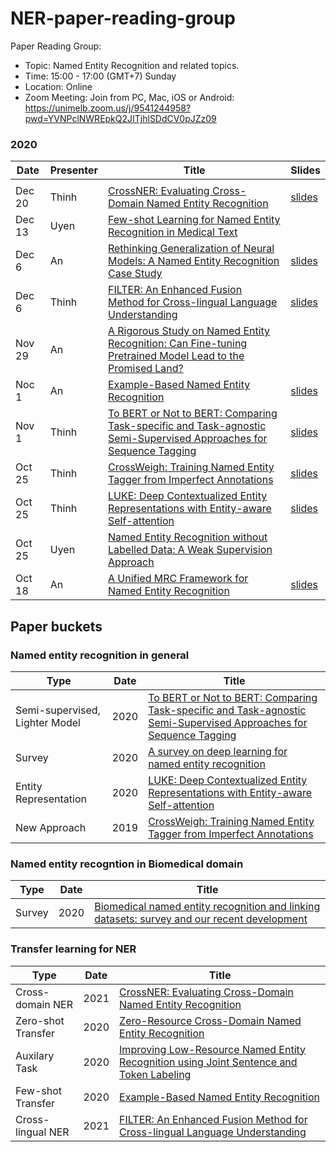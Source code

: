 # NER-paper-reading-group
Paper Reading Group:

- Topic: Named Entity Recognition and related topics.
- Time: 15:00 - 17:00 (GMT+7) Sunday 
- Location: Online
- Zoom Meeting: 
Join from PC, Mac, iOS or Android: https://unimelb.zoom.us/j/9541244958?pwd=YVNPclNWREpkQ2JITjhlSDdCV0pJZz09


### 2020
|Date|Presenter|Title|Slides|
|---|---|---|---|
|||||
|Dec 20|Thinh|[CrossNER: Evaluating Cross-Domain Named Entity Recognition](https://arxiv.org/abs/2012.04373)|[slides](https://zihanliu1026.medium.com/crossner-evaluating-cross-domain-named-entity-recognition-1a3ee2c1c42b)|
|Dec 13|Uyen|[Few-shot Learning for Named Entity Recognition in Medical Text](https://arxiv.org/ftp/arxiv/papers/1811/1811.05468.pdf)||
|Dec 6|An|[Rethinking Generalization of Neural Models: A Named Entity Recognition Case Study](https://arxiv.org/pdf/2001.03844.pdf)|[slides](https://docs.google.com/presentation/d/11g67PmOF1GPKtHMQjx5xRYZEFSc_GBk4jKRaRxz0UuI/edit?usp=sharing)|
|Dec 6|Thinh|[FILTER: An Enhanced Fusion Method for Cross-lingual Language Understanding](https://arxiv.org/abs/2009.05166)|[slides](https://zhegan27.github.io/Papers/filter_slides.pdf)|
|Nov 29| An | [A Rigorous Study on Named Entity Recognition: Can Fine-tuning Pretrained Model Lead to the Promised Land?](https://arxiv.org/pdf/2004.12126.pdf)||
|Noc 1 | An | [Example-Based Named Entity Recognition](https://arxiv.org/pdf/2008.10570.pdf) | [slides](https://docs.google.com/presentation/d/1QJv54IcQnYwCzFmvjJNUpCgYDD1egiq0IVUpZIP11D0/edit?usp=sharing)|
|Nov 1 | Thinh | [To BERT or Not to BERT: Comparing Task-specific and Task-agnostic Semi-Supervised Approaches for Sequence Tagging](https://arxiv.org/pdf/2010.14042.pdf)|[slides](https://docs.google.com/presentation/d/1EsDTgi2plPVlaM2RsCb4MyvwbY1UEzlwTnhoGShOlWo/edit?usp=sharing)|
| Oct 25 | Thinh | [CrossWeigh: Training Named Entity Tagger from Imperfect Annotations](https://www.aclweb.org/anthology/D19-1519) |[slides](https://docs.google.com/presentation/d/1YJSdFpJeIPaOoDkRk8T9DCPOpa6y51izx_ZFlMM50s4/edit)|
| Oct 25 | Thinh | [LUKE: Deep Contextualized Entity Representations with Entity-aware Self-attention](https://arxiv.org/abs/2010.01057)| [slides](https://docs.google.com/presentation/d/1UQ5jpBlybK5PA0d9f-WTGNN04Hz13zGGQ28L1V33rJA/edit#slide=id.ga0679e60f6_1_74)|
| Oct 25 | Uyen | [Named Entity Recognition without Labelled Data: A Weak Supervision Approach](https://www.aclweb.org/anthology/2020.acl-main.139.pdf) ||
| Oct 18 | An | [A Unified MRC Framework for Named Entity Recognition](https://arxiv.org/abs/1910.11476) |[slides](https://docs.google.com/presentation/d/1r6ffMBY4CacrTKGzXnGawyCvYI-MdKY49zM__Hhz0Vw/edit?usp=sharing)|

## Paper buckets
### Named entity recognition in general
|Type|Date|Title|
|---|---|---|
|Semi-supervised, Lighter Model| 2020 | [To BERT or Not to BERT: Comparing Task-specific and Task-agnostic Semi-Supervised Approaches for Sequence Tagging](https://arxiv.org/pdf/2010.14042.pdf)
|Survey| 2020 | [A survey on deep learning for named entity recognition](https://ieeexplore.ieee.org/document/9039685)|
|Entity Representation| 2020 | [LUKE: Deep Contextualized Entity Representations with Entity-aware Self-attention](https://arxiv.org/abs/2010.01057)|
|New Approach| 2019 | [CrossWeigh: Training Named Entity Tagger from Imperfect Annotations](https://www.aclweb.org/anthology/D19-1519/)|
### Named entity recogntion in Biomedical domain
|Type|Date|Title|
|---|---|---|
|Survey| 2020 | [Biomedical named entity recognition and linking datasets: survey and our recent development](https://academic.oup.com/bib/advance-article-abstract/doi/10.1093/bib/bbaa054/5850239)|

### Transfer learning for NER
|Type|Date|Title|
|---|---|---|
| Cross-domain NER | 2021 | [CrossNER: Evaluating Cross-Domain Named Entity Recognition](https://arxiv.org/abs/2012.04373)|
| Zero-shot Transfer | 2020 | [Zero-Resource Cross-Domain Named Entity Recognition](https://arxiv.org/pdf/2002.05923.pdf)|
|Auxilary Task| 2020 | [Improving Low-Resource Named Entity Recognition using Joint Sentence and Token Labeling](https://www.aclweb.org/anthology/2020.acl-main.523/)|
|Few-shot Transfer | 2020 | [Example-Based Named Entity Recognition](https://arxiv.org/pdf/2008.10570.pdf) |
|Cross-lingual NER | 2021 | [FILTER: An Enhanced Fusion Method for Cross-lingual Language Understanding](https://arxiv.org/abs/2009.05166)|
